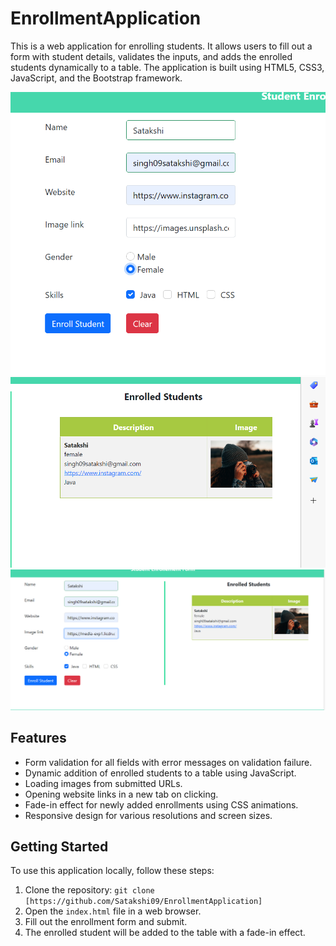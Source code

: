 # EnrollmentApplication
This is a web application for enrolling students. It allows users to fill out a form with student details, validates the inputs, and adds the enrolled students dynamically to a table. The application is built using HTML5, CSS3, JavaScript, and the Bootstrap framework.

![Enrollment Page1 ](screenshots/Screenshot1.png)
![Enrollment Page2 ](screenshots/Screenshot2.png)
![Enrollment Page3 ](screenshots/Screenshot3.png)



## Features

- Form validation for all fields with error messages on validation failure.
- Dynamic addition of enrolled students to a table using JavaScript.
- Loading images from submitted URLs.
- Opening website links in a new tab on clicking.
- Fade-in effect for newly added enrollments using CSS animations.
- Responsive design for various resolutions and screen sizes.

## Getting Started

To use this application locally, follow these steps:

1. Clone the repository: `git clone [https://github.com/Satakshi09/EnrollmentApplication]`
2. Open the `index.html` file in a web browser.
3. Fill out the enrollment form and submit.
4. The enrolled student will be added to the table with a fade-in effect.

